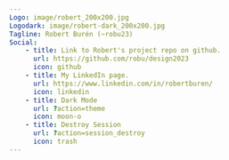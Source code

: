 ```yaml
---
Logo: image/robert_200x200.jpg
Logodark: image/robert-dark_200x200.jpg
Tagline: Robert Burén (~robu23)
Social: 
    - title: Link to Robert's project repo on github.
      url: https://github.com/robu/design2023
      icon: github
    - title: My LinkedIn page.
      url: https://www.linkedin.com/in/robertburen/
      icon: linkedin
    - title: Dark Mode
      url: ?action=theme
      icon: moon-o
    - title: Destroy Session
      url: ?action=session_destroy
      icon: trash
---
```

